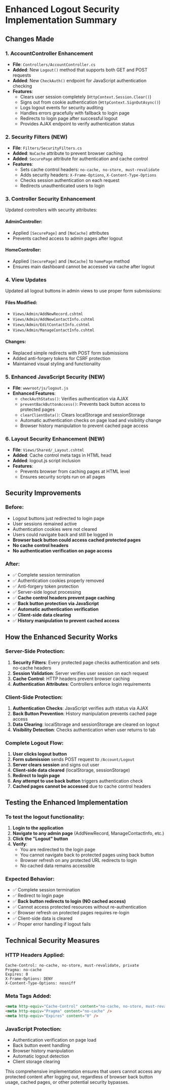 # Enhanced Logout Security Implementation Summary

## Changes Made

### 1. AccountController Enhancement
- **File**: `Controllers/AccountController.cs`
- **Added**: New `Logout()` method that supports both GET and POST requests
- **Added**: New `CheckAuth()` endpoint for JavaScript authentication checking
- **Features**:
  - Clears user session completely (`HttpContext.Session.Clear()`)
  - Signs out from cookie authentication (`HttpContext.SignOutAsync()`)
  - Logs logout events for security auditing
  - Handles errors gracefully with fallback to login page
  - Redirects to login page after successful logout
  - Provides AJAX endpoint to verify authentication status

### 2. Security Filters (NEW)
- **File**: `Filters/SecurityFilters.cs`
- **Added**: `NoCache` attribute to prevent browser caching
- **Added**: `SecurePage` attribute for authentication and cache control
- **Features**:
  - Sets cache control headers: `no-cache, no-store, must-revalidate`
  - Adds security headers: `X-Frame-Options`, `X-Content-Type-Options`
  - Checks session authentication on each request
  - Redirects unauthenticated users to login

### 3. Controller Security Enhancement
Updated controllers with security attributes:

#### AdminController:
- Applied `[SecurePage]` and `[NoCache]` attributes
- Prevents cached access to admin pages after logout

#### HomeController:
- Applied `[SecurePage]` and `[NoCache]` to `homePage` method
- Ensures main dashboard cannot be accessed via cache after logout

### 4. View Updates
Updated all logout buttons in admin views to use proper form submissions:

#### Files Modified:
- `Views/Admin/AddNewRecord.cshtml`
- `Views/Admin/AddNewContactInfo.cshtml` 
- `Views/Admin/EditContactInfo.cshtml`
- `Views/Admin/ManageContactInfo.cshtml`

#### Changes:
- Replaced simple redirects with POST form submissions
- Added anti-forgery tokens for CSRF protection
- Maintained visual styling and functionality

### 5. Enhanced JavaScript Security (NEW)
- **File**: `wwwroot/js/logout.js`
- **Enhanced Features**:
  - `checkAuthStatus()`: Verifies authentication via AJAX
  - `preventBackButtonAccess()`: Prevents back button access to protected pages
  - `clearClientData()`: Clears localStorage and sessionStorage
  - Automatic authentication checks on page load and visibility change
  - Browser history manipulation to prevent cached page access

### 6. Layout Security Enhancement (NEW)
- **File**: `Views/Shared/_Layout.cshtml`
- **Added**: Cache control meta tags in HTML head
- **Added**: logout.js script inclusion
- **Features**:
  - Prevents browser from caching pages at HTML level
  - Ensures security scripts run on all pages

## Security Improvements

### Before:
- Logout buttons just redirected to login page
- User sessions remained active
- Authentication cookies were not cleared
- Users could navigate back and still be logged in
- **Browser back button could access cached protected pages**
- **No cache control headers**
- **No authentication verification on page access**

### After:
- ✅ Complete session termination
- ✅ Authentication cookies properly removed
- ✅ Anti-forgery token protection
- ✅ Server-side logout processing
- ✅ **Cache control headers prevent page caching**
- ✅ **Back button protection via JavaScript**
- ✅ **Automatic authentication verification**
- ✅ **Client-side data clearing**
- ✅ **History manipulation to prevent cached access**

## How the Enhanced Security Works

### Server-Side Protection:
1. **Security Filters**: Every protected page checks authentication and sets no-cache headers
2. **Session Validation**: Server verifies user session on each request
3. **Cache Control**: HTTP headers prevent browser caching
4. **Authentication Attributes**: Controllers enforce login requirements

### Client-Side Protection:
1. **Authentication Checks**: JavaScript verifies auth status via AJAX
2. **Back Button Prevention**: History manipulation prevents cached page access
3. **Data Clearing**: localStorage and sessionStorage are cleared on logout
4. **Visibility Detection**: Checks authentication when user returns to tab

### Complete Logout Flow:
1. **User clicks logout button**
2. **Form submission** sends POST request to `/Account/Logout`
3. **Server clears session** and signs out user
4. **Client-side data cleared** (localStorage, sessionStorage)
5. **Redirect to login page**
6. **Any attempt to use back button** triggers authentication check
7. **Cached pages cannot be accessed** due to cache control headers

## Testing the Enhanced Implementation

### To test the logout functionality:

1. **Login to the application**
2. **Navigate to any admin page** (AddNewRecord, ManageContactInfo, etc.)
3. **Click the "Logout" button**
4. **Verify**:
   - You are redirected to the login page
   - You cannot navigate back to protected pages using back button
   - Browser refresh on any protected URL redirects to login
   - No cached data remains accessible

### Expected Behavior:
- ✅ Complete session termination
- ✅ Redirect to login page
- ✅ **Back button redirects to login (NO cached access)**
- ✅ Cannot access protected resources without re-authentication
- ✅ Browser refresh on protected pages requires re-login
- ✅ Client-side data is cleared
- ✅ Proper error handling if logout fails

## Technical Security Measures

### HTTP Headers Applied:
```
Cache-Control: no-cache, no-store, must-revalidate, private
Pragma: no-cache
Expires: 0
X-Frame-Options: DENY
X-Content-Type-Options: nosniff
```

### Meta Tags Added:
```html
<meta http-equiv="Cache-Control" content="no-cache, no-store, must-revalidate" />
<meta http-equiv="Pragma" content="no-cache" />
<meta http-equiv="Expires" content="0" />
```

### JavaScript Protection:
- Authentication verification on page load
- Back button event handling
- Browser history manipulation
- Automatic logout detection
- Client storage clearing

This comprehensive implementation ensures that users cannot access any protected content after logging out, regardless of browser back button usage, cached pages, or other potential security bypasses.
